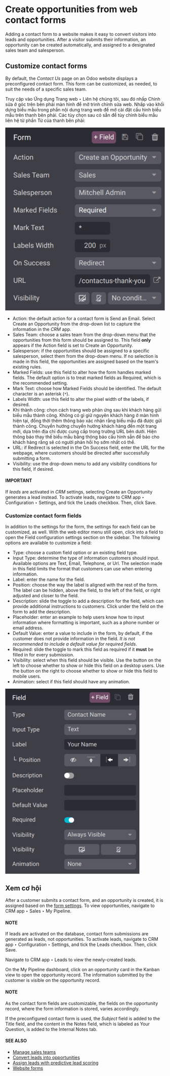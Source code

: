 # Create opportunities from web contact forms

Adding a contact form to a website makes it easy to convert visitors into leads and opportunities.
After a visitor submits their information, an opportunity can be created automatically, and assigned
to a designated sales team and salesperson.

<a id="crm-customize-contact-form"></a>

## Customize contact forms

By default, the *Contact Us* page on an Odoo website displays a preconfigured contact form. This
form can be customized, as needed, to suit the needs of a specific sales team.

Truy cập vào Ứng dụng Trang web ‣ Liên hệ chúng tôi, sau đó nhấp Chỉnh sửa ở góc trên bên phải màn hình để mở trình chỉnh sửa web. Nhấp vào khối dựng biểu mẫu trong phần nội dung trang web để mở cài đặt cấu hình biểu mẫu trên thanh bên phải. Các tùy chọn sau có sẵn để tùy chỉnh biểu mẫu liên hệ từ phần Từ của thanh bên phải:

![The form configuration settings on an Odoo website.](opportunities_form/form-customization.png)
- Action: the default action for a contact form is Send an Email. Select
  Create an Opportunity from the drop-down list to capture the information in the *CRM*
  app.
- Sales Team: choose a sales team from the drop-down menu that the opportunities from
  this form should be assigned to. This field **only** appears if the Action field is
  set to Create an Opportunity.
- Salesperson: if the opportunities should be assigned to a specific salesperson, select
  them from the drop-down menu. If no selection is made in this field, the opportunities are
  assigned based on the team's existing rules.
- Marked Fields: use this field to alter how the form handles marked fields. The default
  option is to treat marked fields as Required, which is the recommended setting.
- Mark Text: choose how Marked Fields should be identified. The default
  character is an asterisk (`*`).
- Labels Width: use this field to alter the pixel width of the labels, if desired.
- Khi thành công: chọn cách trang web phản ứng sau khi khách hàng gửi biểu mẫu thành công. Không có gì giữ nguyên khách hàng ở màn hình hiện tại, đồng thời thêm thông báo xác nhận rằng biểu mẫu đã được gửi thành công. Chuyển hướng chuyển hướng khách hàng đến một trang mới, dựa trên địa chỉ được cung cấp trong trường URL bên dưới. Hiện thông báo thay thế biểu mẫu bằng thông báo cấu hình sẵn để báo cho khách hàng rằng sẽ có người phản hồi họ sớm nhất có thể.
- URL: if Redirect is selected in the On Success field, enter
  the URL for the webpage, where customers should be directed after successfully submitting a form.
- Visibility: use the drop-down menu to add any visibility conditions for this field, if
  desired.

#### IMPORTANT
If *leads* are activated in *CRM* settings, selecting Create an Opportunity generates
a lead instead. To activate leads, navigate to CRM app ‣ Configuration ‣
Settings, and tick the Leads checkbox. Then, click Save.

### Customize contact form fields

In addition to the settings for the form, the settings for each field can be customized, as well.
With the web editor menu still open, click into a field to open the Field configuration
settings section on the sidebar. The following options are available to customize a field:

- Type: choose a custom field option or an existing field type.
- Input Type: determine the type of information customers should input. Available
  options are Text, Email, Telephone, or Url. The
  selection made in this field limits the format that customers can use when entering information.
- Label: enter the name for the field.
- Position: choose the way the label is aligned with the rest of the form. The label can
  be hidden, above the field, to the left of the field, or right adjusted and closer to the field.
- Description: slide the toggle to add a description for the field, which can provide
  additional instructions to customers. Click under the field on the form to add the description.
- Placeholder: enter an example to help users know how to input information where
  formatting is important, such as a phone number or email address.
- Default Value: enter a value to include in the form, by default, if the customer does
  not provide information in the field. *It is not recommended to include a default value for
  required fields*.
- Required: slide the toggle to mark this field as required if it **must** be filled in
  for every submission.
- Visibility: select when this field should be visible. Use the button on the left to
  choose whether to show or hide this field on a desktop users. Use the button on the right to
  choose whether to show or hide this field to mobile users.
- Animation: select if this field should have any animation.

![The field configuration settings on an Odoo website.](opportunities_form/field-customization.png)

## Xem cơ hội

After a customer submits a contact form, and an opportunity is created, it is assigned based on the
[form settings](#crm-customize-contact-form). To view opportunities, navigate to
CRM app ‣ Sales ‣ My Pipeline.

#### NOTE
If leads are activated on the database, contact form submissions are generated as leads, not
opportunities. To activate leads, navigate to CRM app ‣ Configuration ‣
Settings, and tick the Leads checkbox. Then, click Save.

Navigate to CRM app ‣ Leads to view the newly-created leads.

On the My Pipeline dashboard, click on an opportunity card in the Kanban view to open
the opportunity record. The information submitted by the customer is visible on the opportunity
record.

#### NOTE
As the contact form fields are customizable, the fields on the opportunity record, where the form
information is stored, varies accordingly.

If the preconfigured contact form is used, the *Subject* field is added to the Title
field, and the content in the Notes field, which is labeled as Your
Question, is added to the Internal Notes tab.

#### SEE ALSO
- [Manage sales teams](../pipeline/manage_sales_teams.md)
- [Convert leads into opportunities](convert.md)
- [Assign leads with predictive lead scoring](../track_leads/lead_scoring.md)
- [Website forms](../../../websites/website/web_design/building_blocks/dynamic_content.md#website-dynamic-content-form)
